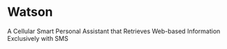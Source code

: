 # Watson
A Cellular Smart Personal Assistant that Retrieves Web-based Information Exclusively with SMS
